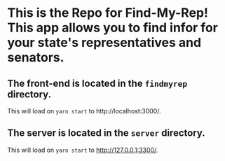 # This is the Repo for Find-My-Rep! This app allows you to find infor for your state's representatives and senators.

## The front-end is located in the `findmyrep` directory.

This will load on `yarn start` to http://localhost:3000/.

## The server is located in the `server` directory.

This will load on `yarn start` to http://127.0.0.1:3300/.

